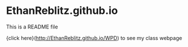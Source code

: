 # EthanReblitz.github.io
This is a README file

{click here}(http://EthanReblitz.github.io/WPD) to see my class webpage
